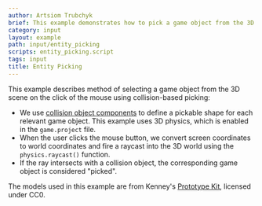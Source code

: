 ```yaml
---
author: Artsiom Trubchyk
brief: This example demonstrates how to pick a game object from the 3D scene.
category: input
layout: example
path: input/entity_picking
scripts: entity_picking.script
tags: input
title: Entity Picking
---
```



This example describes method of selecting a game object from the 3D scene on the click of the mouse using collision-based picking:

* We use [collision object components](https://defold.com/manuals/physics-objects/) to define a pickable shape for each relevant game object. This example uses 3D physics, which is enabled in the `game.project` file.
* When the user clicks the mouse button, we convert screen coordinates to world coordinates and fire a raycast into the 3D world using the `physics.raycast()` function.
* If the ray intersects with a collision object, the corresponding game object is considered "picked".

The models used in this example are from Kenney's [Prototype Kit](https://kenney.nl/assets/prototype-kit), licensed under CC0.
